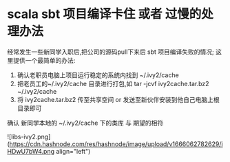 # scala sbt 项目编译卡住 或者 过慢的处理办法

经常发生一些新同学入职后,把公司的源码pull下来后 sbt 项目编译失败的情况;
这里提供一个最简单的办法:
  1. 确认老职员电脑上项目运行稳定的系统内找到 ~/.ivy2/cache
  2. 把老员工的~/.ivy2/cache 目录进行打包,如 tar -jcvf ivy2cache.tar.bz2 ~/.ivy2/cache
  3. 将 ivy2cache.tar.bz2 传至共享空间 or 发送至新伙伴安装到他自己电脑上根目录即可

确认 新同学本地的 ~/.ivy2/cache 下的类库 与 期望的相符

![libs-ivy2.png](https://cdn.hashnode.com/res/hashnode/image/upload/v1666062782629/iHDwU7bW4.png align="left")
